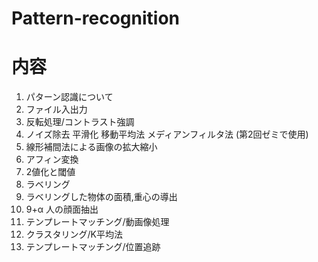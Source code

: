 # Pattern-recognition  

# 内容  
1. パターン認識について  
2. ファイル入出力
3. 反転処理/コントラスト強調  
4. ノイズ除去 平滑化  移動平均法 メディアンフィルタ法 (第2回ゼミで使用)
5. 線形補間法による画像の拡大縮小  
6. アフィン変換  
7. 2値化と閾値  
8. ラベリング  
9. ラベリングした物体の面積,重心の導出  
10. 9+α 人の顔面抽出  
11. テンプレートマッチング/動画像処理  
12. クラスタリング/K平均法  
13. テンプレートマッチング/位置追跡
